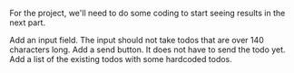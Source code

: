 For the project, we'll need to do some coding to start seeing results in the next part.

Add an input field. The input should not take todos that are over 140 characters long.
Add a send button. It does not have to send the todo yet.
Add a list of the existing todos with some hardcoded todos.